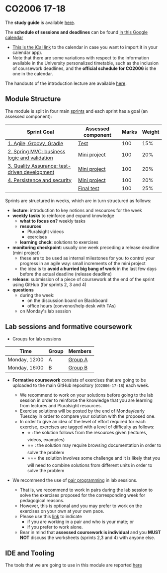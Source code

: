 <link rel='stylesheet' href='./web/swiss.css'/>

# CO2006 17-18

The **study guide** is available [here](./CO2006-studyguide-17-18.pdf).

The **schedule of sessions and deadlines** can be found [in this Google calendar](https://calendar.google.com/calendar/embed?src=3jq8vu82rbs202guelkuo5q2sg%40group.calendar.google.com&ctz=Europe/London) 
  * [This is the iCal link](https://calendar.google.com/calendar/ical/3jq8vu82rbs202guelkuo5q2sg%40group.calendar.google.com/public/basic.ics) to the calendar in case you want to import it in your calendar app). 
  * Note that there are some variations with respect to the information available in the University personalized timetable, such as the inclusion of coursework deadlines, and the **official schedule for CO2006** is the one in the calendar.

The handouts of the introduction lecture are available [here](./L01_handouts.pdf).

## Module Structure 

The module is split in four main [sprints](https://en.wikipedia.org/wiki/Scrum_(software_development)#Sprint) and each sprint has a goal (an assessed component):

| Sprint Goal | Assessed component | Marks | Weight |
|--|--|--|--|
| [1. Agile, Groovy, Gradle](https://github.com/uol-inf/CO2006-17-18/tree/master/sprint1) | [Test](https://github.com/uol-inf/CO2006-17-18/tree/master/sprint1#the-sprint-goal-assessed-coursework) | 100 | 15% |
| [2. Spring MVC: business logic and validation](https://github.com/uol-inf/CO2006-17-18/tree/master/sprint2) | [Mini project](https://github.com/uol-inf/CO2006-17-18/tree/master/sprint2#the-sprint-goal-assessed-coursework) | 100 | 20% |
| [3. Quality Assurance: test-driven development](https://github.com/uol-inf/CO2006-17-18/tree/master/sprint3) | [Mini project](https://github.com/uol-inf/CO2006-17-18/tree/master/sprint3#the-sprint-goal-assessed-coursework) | 100 | 20% |
| [4. Persistence and security](https://github.com/uol-inf/CO2006-17-18/tree/master/sprint4) | [Mini project](https://github.com/uol-inf/CO2006-17-18/tree/master/sprint4#the-sprint-goal-assessed-coursework) | 100 | 20% |
|  | [Final test](https://github.com/uol-inf/CO2006-17-18/tree/master/sprint4#final-test-assessed-coursework)  | 100 | 25% |
 

Sprints are structured in weeks, which are in turn structured as follows:
* **lecture**: introduction to key notions and resources for the week
* **weekly tasks** to reinforce and expand knowledge 
  * **what to focus on?** weekly tasks 
  * **resources**
    * Pluralsight videos
    * exercises
  * **learning check**: solutions to exercises
* **monitoring checkpoint**: usually one week preceding a release deadline (mini project) 
  * these are to be used as internal milestones for you to control your progress in an agile way: small increments of the mini project
  * the idea is to **avoid a hurried big bang of work** in the last few days before the actual deadline (release deadline)
* **release**: submission of a piece of coursework at the end of the sprint using GitHub (for sprints 2, 3 and 4)
* **questions**
  * during the week: 
    * on the discussion board on Blackboard
    * office hours (convenor/help desk with TAs)
  * on Monday's lab session


## Lab sessions and formative coursework
* Groups for lab sessions

| Time | Group | Members |
|--|--|--|
| Monday, 12:00 | A | [Group A](./groupA.md) |
| Monday, 16:00 | B | [Group B](./groupB.md) |

* **Formative coursework** consists of exercises that are going to be uploaded to the main GitHub repository (`CO2006-17-18`) each week.
  * We recommend to work on your solutions before going to the lab session in order to reinforce the knowledge that you are learning from lectures and Pluralsight resources. 
  * Exercise solutions will be posted by the end of Monday/early Tuesday in order to compare your solution with the proposed one.
  * In order to give an idea of the level of effort required for each exercise, exercises are tagged with a level of difficulty as follows:
    * :star: : the solution follows from the resources given (lectures, videos, examples)   
    * :star::star: : the solution may require browsing documentation in order to solve the problem 
    * :star::star::star: the solution involves some challenge and it is likely that you will need to combine solutions from different units in order to solve the problem

* We recommend the use of [pair programming](https://en.wikipedia.org/wiki/Pair_programming) in lab sessions. 
  * That is, we recommend to work in pairs during the lab session to solve the exercises proposed for the corresponding week for pedagogical reasons. 
  * However, this is optional and you may prefer to work on the exercises on your own at your own pace.
  * Please use this [link](https://goo.gl/forms/LeObdCfaDqOaZAN73) to indicate 
    * if you are working in a pair and who is your mate; or
    * if you prefer to work alone.
  * Bear in mind that **assessed coursework is individual** and you **MUST NOT** discuss the worksheets (sprints 2,3 and 4) with anyone else. 

## IDE and Tooling

The tools that we are going to use in this module are reported [here](./tooling.md)   
